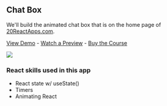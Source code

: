 ## Chat Box

We'll build the animated chat box that is on the home page of [20ReactApps.com](https://MakeReactApps.com?utm_source=github.com&utm_medium=readme).

[View Demo](https://9lrdz.csb.app/) - [Watch a Preview](https://learn.chrisoncode.io/courses/make-20-react-apps/325003-11-animated-chat-box/927294-00-chat-box-preview) - [Buy the Course](https://MakeReactApps.com/?utm_source=github.com&utm_medium=readme)

[![](https://scotch-res.cloudinary.com/video/upload/vs_50,dl_200,e_loop/v1592352069/11-chat-box_gdmldg.gif)](https://learn.chrisoncode.io/courses/make-20-react-apps/325003-11-animated-chat-box/927294-00-chat-box-preview)

### React skills used in this app

- React state w/ useState()
- Timers
- Animating React
